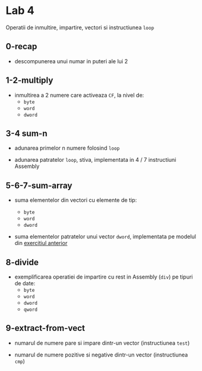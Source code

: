 # Lab 4

Operatii de inmultire, impartire, vectori si instructiunea ```loop```

## 0-recap

- descompunerea unui numar in puteri ale lui 2

## 1-2-multiply

- inmultirea a 2 numere care activeaza ```CF```, la nivel de:
	- ```byte```
	- ```word```
	- ```dword```

## 3-4 sum-n

- adunarea primelor n numere folosind ```loop```

- adunarea patratelor ```loop```, stiva, implementata in 4 / 7 instructiuni Assembly

## 5-6-7-sum-array

- suma elementelor din vectori cu elemente de tip:
	- ```byte```
	- ```word```
	- ```dword```

- suma elementelor patratelor unui vector ```dword```, implementata pe modelul din [exercitiul anterior](https://github.com/teodutu/IOCLA/blob/master/Labs/Lab4/3-4-sum-n/sum_n_square.asm)

## 8-divide

- exemplificarea operatiei de impartire cu rest in Assembly (```div```) pe tipuri de date:
	- ```byte```
	- ```word```
	- ```dword```
	- ```qword```

## 9-extract-from-vect

- numarul de numere pare si impare dintr-un vector (instructiunea ```test```)

- numarul de numere pozitive si negative dintr-un vector (instructiunea ```cmp```)
